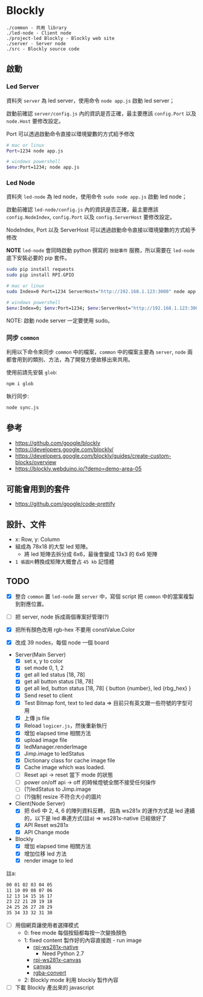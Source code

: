# Blockly

```text
./common - 共用 library
./led-node - Client node
./project-led Blockly - Blockly web site
./server - Server node
./src - Blockly source code
```

## 啟動

### Led Server

資料夾 `server` 為 led server，使用命令 `node app.js` 啟動 led server；

啟動前確認 `server/config.js` 內的資訊是否正確，最主要應該 `config.Port` 以及 `node.Host` 要修改設定。

Port 可以透過啟動命令直接以環境變數的方式給予修改

```sh
# mac or linux
Port=1234 node app.js

# windows powershell
$env:Port=1234; node app.js
```

### Led Node

資料夾 `led-node` 為 led node，使用命令 `sudo node app.js` 啟動 led node；

啟動前確認 `led-node/config.js` 內的資訊是否正確，最主要應該 `config.NodeIndex`, `config.Port` 以及 `config.ServerHost` 要修改設定。

NodeIndex, Port 以及 ServerHost 可以透過啟動命令直接以環境變數的方式給予修改

**NOTE** `led-node` 會同時啟動 python 撰寫的 `按鈕事件` 服務，所以需要在 `led-node` 底下安裝必要的 pip 套件。

```sh
sudo pip install requests
sudo pip install RPI.GPIO
```

```sh
# mac or linux
sudo Index=0 Port=1234 ServerHost="http://192.168.1.123:3000" node app.js

# windows powershell
$env:Index=0; $env:Port=1234; $env:ServerHost="http://192.168.1.123:3000"; node app.js
```

NOTE: 啟動 node server 一定要使用 sudo。

### 同步 `common`

利用以下命令來同步 `common` 中的檔案，`common` 中的檔案主要為 `server`, `node` 兩都會用到的類別、方法，為了開發方便故移出來共用。

使用前請先安裝 `glob`:

```sh
npm i glob
```

執行同步:

```sh
node sync.js
```

## 參考

- https://github.com/google/blockly
- https://developers.google.com/blockly/
- https://developers.google.com/blockly/guides/create-custom-blocks/overview
- https://blockly.webduino.io/?demo=demo-area-05

## 可能會用到的套件

- https://github.com/google/code-prettify

## 設計、文件

- x: Row, y: Column
- 組成為 78x18 的大型 led 矩陣。
  - 將 led 矩陣去拆分成 6x6，最後會變成 13x3 的 6x6 矩陣
- `1 張圖片`轉換成矩陣大概會占 `45 kb` 記憶體

## TODO

- [x] 整合 `common` 置 `led-node` 跟 `server` 中，寫個 script 把 `common` 中的當案複製到對應位置。
- [ ] 把 server, node 拆成兩個專案好管理(?)

- [x] 把所有顏色改用 rgb-hex 不要用 constValue.Color
- [x] 改成 39 nodes，每個 node 一個 board
- Server(Main Server)
  - [x] set x, y to color
  - [x] set mode 0, 1, 2
  - [x] get all led status [18, 78]
  - [x] get all button status [18, 78]
  - [x] get all led, button status [18, 78] { button {number}, led {rbg_hex} }
  - [x] Send reset to client
  - [x] Test Bitmap font, text to led data => 目前只有英文跟一些符號的字型可用
  - [x] 上傳 js file
  - [x] Reload `logicer.js`，然後重新執行
  - [x] 增加 elapsed time 相關方法
  - [x] upload image file
  - [x] ledManager.renderImage
  - [x] Jimp.image to ledStatus
  - [x] Dictionary class for cache image file
  - [x] Cache image which was loaded.
  - [ ] Reset api -> reset 當下 mode 的狀態
  - [ ] power on/off api -> off 的時候燈號全關不接受任何操作
  - [ ] (?)ledStatus to Jimp.image
  - [ ] (?)強制 resize 不符合大小的圖片
- Client(Node Server)
  - [x] 把 6x6 中 2, 4, 6 的陣列資料反轉， 因為 ws281x 的運作方式是 led 連續的，以下是 led 串連方式(註a) => ws281x-native 已經做好了
  - [x] API Reset ws281x
  - [x] API Change mode
- Blockly
  - [x] 增加 elapsed time 相關方法
  - [x] 增加位移 led 方法
  - [x] render image to led

註a:

```latex
00 01 02 03 04 05
11 10 09 08 07 06
12 13 14 15 16 17
23 22 21 20 19 18
24 25 26 27 28 29
35 34 33 32 31 30
```

- [ ] 用個網頁讓使用者選擇模式
  - 0: free mode 每個按鈕都每按一次變換顏色
  - 1: fixed content 製作好的內容直接跑 - run image
    - [rpi-ws281x-native](https://www.npmjs.com/package/rpi-ws281x-native)
      - Need Python 2.7
    - [rpi-ws281x-canvas](https://www.npmjs.com/package/rpi-ws281x-canvas)
    - [canvas](https://www.npmjs.com/package/canvas)
    - [rgba-convert](https://www.npmjs.com/package/rgba-convert)
  - 2: Blockly mode 利用 blockly 製作內容
- [ ] 下載 Blockly 產出來的 javascript
